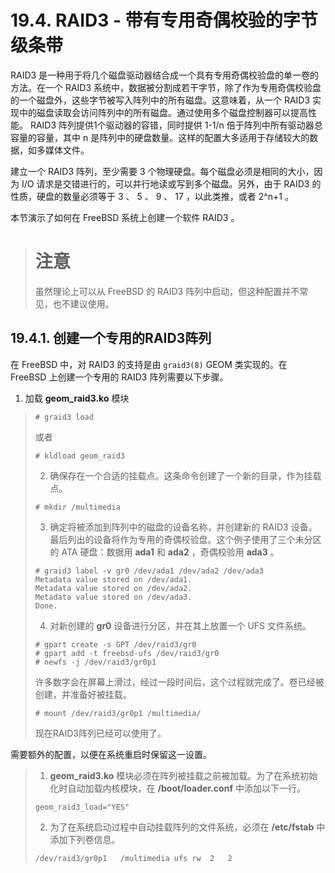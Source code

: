 # 19.4. RAID3 - 带有专用奇偶校验的字节级条带

 RAID3 是一种用于将几个磁盘驱动器结合成一个具有专用奇偶校验盘的单一卷的方法。在一个 RAID3 系统中，数据被分割成若干字节，除了作为专用奇偶校验盘的一个磁盘外，这些字节被写入阵列中的所有磁盘。这意味着，从一个 RAID3 实现中的磁盘读取会访问阵列中的所有磁盘。通过使用多个磁盘控制器可以提高性能。 RAID3 阵列提供1个驱动器的容错，同时提供 1-1/n 倍于阵列中所有驱动器总容量的容量，其中 n 是阵列中的硬盘数量。这样的配置大多适用于存储较大的数据，如多媒体文件。

建立一个 RAID3 阵列，至少需要 3 个物理硬盘。每个磁盘必须是相同的大小，因为 I/O 请求是交错进行的，可以并行地读或写到多个磁盘。另外，由于 RAID3 的性质，硬盘的数量必须等于 3 、 5 、 9 、 17 ，以此类推，或者 2^n+1 。

本节演示了如何在 FreeBSD 系统上创建一个软件 RAID3 。
># 注意
>虽然理论上可以从 FreeBSD 的 RAID3 阵列中启动，但这种配置并不常见，也不建议使用。
## 19.4.1. 创建一个专用的RAID3阵列

在 FreeBSD 中，对 RAID3 的支持是由 `graid3(8)` GEOM 类实现的。在 FreeBSD 上创建一个专用的 RAID3 阵列需要以下步骤。

1. 加载 **geom_raid3.ko** 模块
>```
># graid3 load
>```
>或者
>```
># kldload geom_raid3
>```
>2. 确保存在一个合适的挂载点。这条命令创建了一个新的目录，作为挂载点。
>```
># mkdir /multimedia
>```
>3. 确定将被添加到阵列中的磁盘的设备名称，并创建新的 RAID3 设备。最后列出的设备将作为专用的奇偶校验盘。这个例子使用了三个未分区的 ATA 硬盘：数据用 **ada1** 和 **ada2** ，奇偶校验用 **ada3** 。
>```
># graid3 label -v gr0 /dev/ada1 /dev/ada2 /dev/ada3
>Metadata value stored on /dev/ada1.
>Metadata value stored on /dev/ada2.
>Metadata value stored on /dev/ada3.
>Done.
>```
>4. 对新创建的 **gr0** 设备进行分区，并在其上放置一个 UFS 文件系统。
>```
># gpart create -s GPT /dev/raid3/gr0
># gpart add -t freebsd-ufs /dev/raid3/gr0
># newfs -j /dev/raid3/gr0p1
>```
>许多数字会在屏幕上滑过，经过一段时间后，这个过程就完成了。卷已经被创建，并准备好被挂载。
>```
># mount /dev/raid3/gr0p1 /multimedia/
>```
>现在RAID3阵列已经可以使用了。

需要额外的配置，以便在系统重启时保留这一设置。

>1. **geom_raid3.ko** 模块必须在阵列被挂载之前被加载。为了在系统初始化时自动加载内核模块，在 **/boot/loader.conf** 中添加以下一行。
>```
>geom_raid3_load="YES"
>```
>2. 为了在系统启动过程中自动挂载阵列的文件系统，必须在 **/etc/fstab** 中添加下列卷信息。
>```
>/dev/raid3/gr0p1	/multimedia	ufs	rw	2	2
>```

